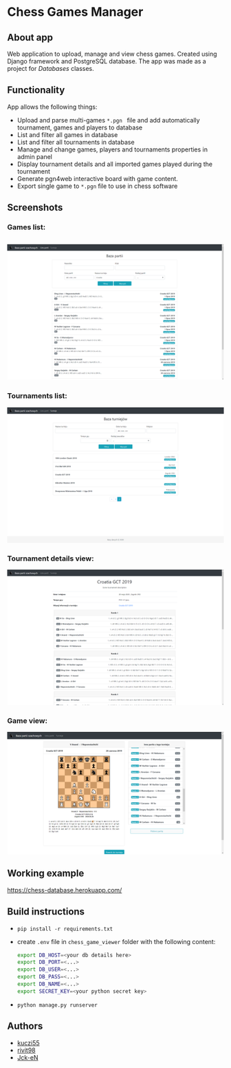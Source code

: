 # Chess Games Manager

## About app
Web application to upload, manage and view chess games. Created using Django framework and PostgreSQL database. The app was made as a project for *Databases* classes. 

## Functionality
App allows the following things:
- Upload and parse multi-games `*.pgn ` file and add automatically tournament, games and players to database
- List and filter all games in database
- List and filter all tournaments in database
- Manage and change games, players and tournaments properties in admin panel
- Display tournament details and all imported games played during the tournament
- Generate pgn4web interactive board with game content.
- Export single game to `*.pgn` file to use in chess software

## Screenshots

### Games list:

## ![s1](img/s1.png)

### Tournaments list:

![s2](img/s2.png)

### Tournament details view:

![s3](img/s3.png)

### Game view:

![s4](img/s4.png)

## Working example

https://chess-database.herokuapp.com/

## Build instructions

- `pip install -r requirements.txt`
- create `.env` file in `chess_game_viewer` folder with the following content:

    ```bash
    export DB_HOST=<your db details here>
    export DB_PORT=<...>
    export DB_USER=<...>
    export DB_PASS=<...>
    export DB_NAME=<...>
    export SECRET_KEY=<your python secret key>
    ```
- `python manage.py runserver`

## Authors

- [kuczi55](https://github.com/kuczi55)
- [rivit98](https://github.com/rivit98)
- [Jck-eN](https://github.com/Jck-eN)